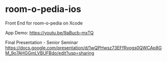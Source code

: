 # room-o-pedia-ios
Front End for room-o-pedia on Xcode

App Demo:
https://youtu.be/9aBucb-mxTQ

Final Presentation - Senior Seminar
https://docs.google.com/presentation/d/1wQPHwsz73EFfRvogs0QWCAp8GM_9o7AHGGmLVBUFBdo/edit?usp=sharing
